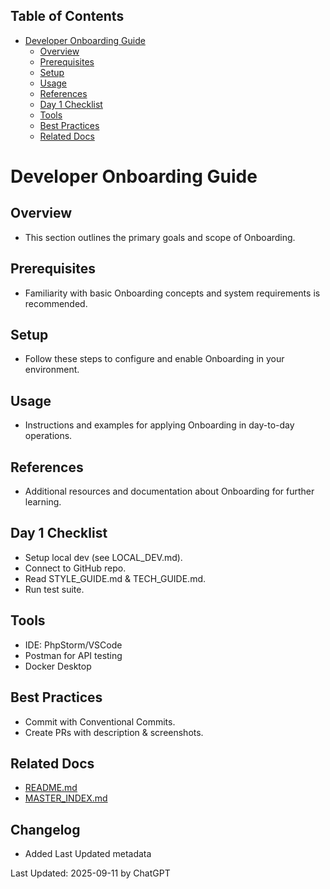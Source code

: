 <!-- START doctoc generated TOC please keep comment here to allow auto update -->
<!-- DON'T EDIT THIS SECTION, INSTEAD RE-RUN doctoc TO UPDATE -->
## Table of Contents

- [Developer Onboarding Guide](#developer-onboarding-guide)
  - [Overview](#overview)
  - [Prerequisites](#prerequisites)
  - [Setup](#setup)
  - [Usage](#usage)
  - [References](#references)
  - [Day 1 Checklist](#day-1-checklist)
  - [Tools](#tools)
  - [Best Practices](#best-practices)
  - [Related Docs](#related-docs)

<!-- END doctoc generated TOC please keep comment here to allow auto update -->

# Developer Onboarding Guide

## Overview
- This section outlines the primary goals and scope of Onboarding.

## Prerequisites
- Familiarity with basic Onboarding concepts and system requirements is recommended.

## Setup
- Follow these steps to configure and enable Onboarding in your environment.

## Usage
- Instructions and examples for applying Onboarding in day-to-day operations.

## References
- Additional resources and documentation about Onboarding for further learning.


## Day 1 Checklist
- Setup local dev (see LOCAL_DEV.md).
- Connect to GitHub repo.
- Read STYLE_GUIDE.md & TECH_GUIDE.md.
- Run test suite.

## Tools
- IDE: PhpStorm/VSCode
- Postman for API testing
- Docker Desktop

## Best Practices
- Commit with Conventional Commits.
- Create PRs with description & screenshots.

## Related Docs
- [README.md](README.md)
- [MASTER_INDEX.md](MASTER_INDEX.md)


## Changelog
- Added Last Updated metadata

Last Updated: 2025-09-11 by ChatGPT
